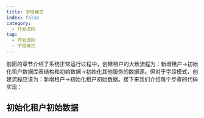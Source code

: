 ```yaml
---
title: 字段模式
index: false
category:
  - 开发进阶
tag:
  - 开发进阶
  - 字段模式
---
```


前面的章节介绍了系统正常运行过程中，创建租户的大致流程为：新增租户->初始化租户数据库表结构和初始数据->初始化其他服务的数据源。但对于字段模式，创建流程应该为：新增租户->初始化租户初始数据。接下来我们介绍每个步骤的代码实现：



<!-- @include: ./数据源模式.md#create -->



## 初始化租户初始数据
